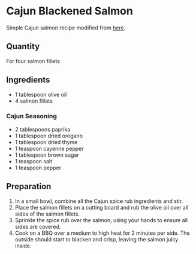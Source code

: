 
# Cajun Blackened Salmon

Simple Cajun salmon recipe modified from [here](https://tasty.co/recipe/cajun-blackened-salmon).

## Quantity
For four salmon fillets

## Ingredients
* 1 tablespoon olive oil
* 4 salmon fillets

### Cajun Seasoning

* 2 tablespoons paprika
* 1 tablespoon dried oregano
* 1 tablespoon dried thyme
* 1 teaspoon cayenne pepper
* 1 tablespoon brown sugar
* 1 teaspoon salt
* 1 teaspoon pepper

## Preparation

1. In a small bowl, combine all the Cajun spice rub ingredients and stir.
2. Place the salmon fillets on a cutting board and rub the olive oil over all sides of the salmon fillets.
3. Sprinkle the spice rub over the salmon, using your hands to ensure all sides are covered.
4. Cook on a BBQ over a medium to high heat for 2 minutes per side. The outside should start to blacken and crisp, leaving the salmon juicy inside.
